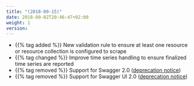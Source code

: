 ```yaml
---
title: "(2018-09-15)"
date: 2018-09-02T20:46:47+02:00
weight: 1
version:
---
```


- {{% tag added %}} New validation rule to ensure at least one resource or resource collection is configured to scrape
- {{% tag changed %}} Improve time series handling to ensure finalized time series are reported
- {{% tag removed %}} Support for Swagger 2.0 ([deprecation notice](https://changelog.promitor.io/#swagger-2-0))
- {{% tag removed %}} Support for Swagger UI 2.0 ([deprecation notice](https://changelog.promitor.io/#swagger-ui-2-0))